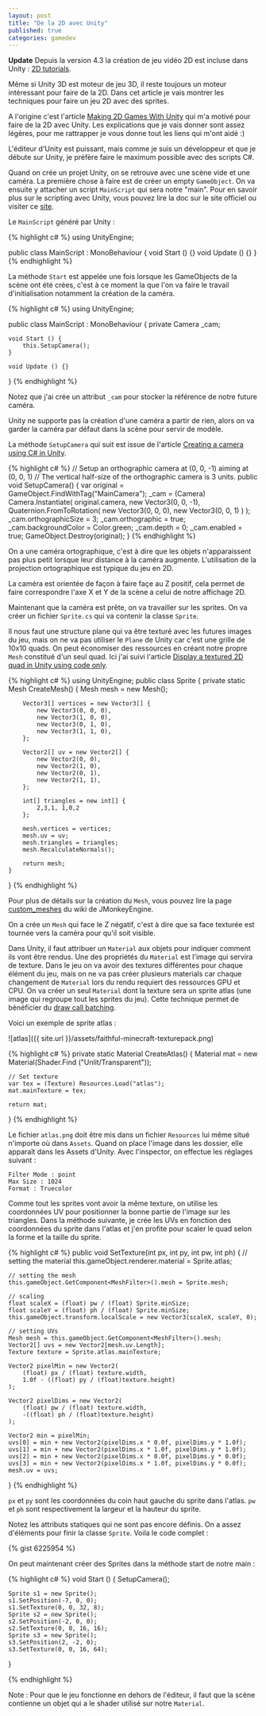 ```yaml
---
layout: post
title: "De la 2D avec Unity"
published: true
categories: gamedev
---
```


__Update__ Depuis la version 4.3 la création de jeu vidéo 2D est incluse dans Unity : [2D tutorials](http://unity3d.com/learn/tutorials/modules/beginner/2d).

Même si Unity 3D est moteur de jeu 3D, il reste toujours un moteur intéressant pour faire de la 2D. Dans cet article je vais montrer les techniques pour faire un jeu 2D avec des sprites. 

A l'origine c'est l'article [Making 2D Games With Unity](http://gamasutra.com/blogs/JoshSutphin/20130519/192539/Making_2D_Games_With_Unity.php) qui m'a motivé pour faire de la 2D avec Unity. Les explications que je vais donner sont assez légères, pour me rattrapper je vous donne tout les liens qui m'ont aidé :)

L'éditeur d'Unity est puissant, mais comme je suis un développeur et que je débute sur Unity, je préfère faire le maximum possible avec des scripts C#. 

Quand on crée un projet Unity, on se retrouve avec une scène vide et une caméra. La première chose à faire est de créer un empty `GameObject`. On va ensuite y attacher un script `MainScript` qui sera notre "main". Pour en savoir plus sur le scripting avec Unity, vous pouvez lire la doc sur le site officiel ou visiter ce [site](http://3dgep.com/?p=3474).

Le `MainScript` généré par Unity : 

{% highlight c# %}
using UnityEngine;

public class MainScript : MonoBehaviour {
	void Start () {}
	void Update () {}
}
{% endhighlight %} 

La méthode `Start` est appelée une fois lorsque les GameObjects de la scène ont été crées, c'est à ce moment la que l'on va faire le travail d'initialisation notamment la création de la caméra.

{% highlight c# %}
using UnityEngine; 

public class MainScript : MonoBehaviour {
	private Camera _cam;
	
	void Start () {
		this.SetupCamera();
	}
	
	void Update () {}
}
{% endhighlight %}

Notez que j'ai crée un attribut `_cam` pour stocker la référence de notre future caméra.

Unity ne supporte pas la création d'une caméra a partir de rien, alors on va garder la caméra par défaut dans la scène pour servir de modèle.

La méthode `SetupCamera` qui suit est issue de l'article [Creating a camera using C# in Unity](http://shadowmint.blogspot.fr/2012/10/creating-camera-using-c-in-unity.html).

{% highlight c# %}
// Setup an orthographic camera at (0, 0, -1) aiming at (0, 0, 1)
// The vertical half-size of the orthographic camera is 3 units.
public void SetupCamera() {
	var original = GameObject.FindWithTag("MainCamera");
	_cam = (Camera) Camera.Instantiate(
		original.camera,
		new Vector3(0, 0, -1),
		Quaternion.FromToRotation(
			new Vector3(0, 0, 0),
			new Vector3(0, 0, 1)
		)
	);
	_cam.orthographicSize = 3;
	_cam.orthographic = true;
	_cam.backgroundColor = Color.green;
	_cam.depth = 0;
	_cam.enabled = true;
	GameObject.Destroy(original);
}
{% endhighlight %}

On a une caméra ortographique, c'est à dire que les objets n'apparaissent pas plus petit lorsque leur distance à la caméra augmente. L'utilisation de la projection ortographique est typique du jeu en 2D. 

La caméra est orientée de façon à faire façe au Z positif, cela permet de faire correspondre l'axe X et Y de la scène a celui de notre affichage 2D. 

Maintenant que la caméra est prête, on va travailler sur les sprites. On va créer un fichier `Sprite.cs` qui va contenir la classe `Sprite`. 

Il nous faut une structure plane qui va être texturé avec les futures images du jeu, mais on ne va pas utiliser le `Plane` de Unity car c'est une grille de 10x10 quads. On peut économiser des ressources en créant notre propre `Mesh` constitué d'un seul quad. Ici j'ai suivi l'article [Display a textured 2D quad in Unity using code only](http://shadowmint.blogspot.fr/2012/11/display-textured-2d-quad-in-unity-using.html). 

{% highlight c# %}
using UnityEngine; 
public class Sprite {
	private static Mesh CreateMesh() {
		Mesh mesh = new Mesh();
		
		Vector3[] vertices = new Vector3[] {
			new Vector3(0, 0, 0),
			new Vector3(1, 0, 0),
			new Vector3(0, 1, 0),
			new Vector3(1, 1, 0),
        };
		
		Vector2[] uv = new Vector2[] {
			new Vector2(0, 0),
			new Vector2(1, 0),
			new Vector2(0, 1),
			new Vector2(1, 1),
		};
		
		int[] triangles = new int[] {
			2,3,1, 1,0,2
		};
		
		mesh.vertices = vertices;
		mesh.uv = uv;
		mesh.triangles = triangles;
		mesh.RecalculateNormals();
		
		return mesh;
	}
}
{% endhighlight %} 

Pour plus de détails sur la création du `Mesh`, vous pouvez lire la page [custom_meshes](http://hub.jmonkeyengine.org/wiki/doku.php/jme3:advanced:custom_meshes) du wiki de JMonkeyEngine. 

On a crée un `Mesh` qui face le Z négatif, c'est à dire que sa face texturée est tournée vers la caméra pour qu'il soit visible. 

Dans Unity, il faut attribuer un `Material` aux objets pour indiquer comment ils vont être rendus. Une des propriétés du `Material` est l'image qui servira de texture. Dans le jeu on va avoir des textures différentes pour chaque élément du jeu, mais on ne va pas créer plusieurs materials car chaque changement de `Material` lors du rendu requiert des ressources GPU et CPU. On va créer un seul `Material` dont la texture sera un sprite atlas (une image qui regroupe tout les sprites du jeu). Cette technique permet de bénéficier du [draw call batching](http://docs.unity3d.com/Documentation/Manual/DrawCallBatching.html). 

Voici un exemple de sprite atlas :

![atlas]({{ site.url }}/assets/faithful-minecraft-texturepack.png) 

{% highlight c# %}
private static Material CreateAtlas() {
	Material mat = new Material(Shader.Find ("Unlit/Transparent"));
	
	// Set texture
	var tex = (Texture) Resources.Load("atlas");
	mat.mainTexture = tex;
	
	return mat;
}
{% endhighlight %}

Le fichier `atlas.png` doit être mis dans un fichier `Resources` lui même situé n'importe où dans `Assets`. Quand on place l'image dans les dossier, elle apparaît dans les Assets d'Unity. Avec l'inspector, on effectue les réglages suivant :

	Filter Mode : point
	Max Size : 1024
	Format : Truecolor 

Comme tout les sprites vont avoir la même texture, on utilise les coordonnées UV pour positionner la bonne partie de l'image sur les triangles. Dans la méthode suivante, je crée les UVs en fonction des coordonnées du sprite dans l'atlas et j'en profite pour scaler le quad selon la forme et la taille du sprite.

{% highlight c# %}
public void SetTexture(int px, int py, int pw, int ph) {
	// setting the material
	this.gameObject.renderer.material = Sprite.atlas;
	
	// setting the mesh
	this.gameObject.GetComponent<MeshFilter>().mesh = Sprite.mesh;
	
	// scaling
	float scaleX = (float) pw / (float) Sprite.minSize;
	float scaleY = (float) ph / (float) Sprite.minSize;
	this.gameObject.transform.localScale = new Vector3(scaleX, scaleY, 0);
	
	// setting UVs
	Mesh mesh = this.gameObject.GetComponent<MeshFilter>().mesh;
	Vector2[] uvs = new Vector2[mesh.uv.Length];
	Texture texture = Sprite.atlas.mainTexture;
	
	Vector2 pixelMin = new Vector2(
		(float) px / (float) texture.width,
		1.0f - ((float) py / (float)texture.height)
	);
	
	Vector2 pixelDims = new Vector2(
		(float) pw / (float) texture.width,
		-((float) ph / (float)texture.height)
	);
	
	Vector2 min = pixelMin;
	uvs[0] = min + new Vector2(pixelDims.x * 0.0f, pixelDims.y * 1.0f);
	uvs[1] = min + new Vector2(pixelDims.x * 1.0f, pixelDims.y * 1.0f);
	uvs[2] = min + new Vector2(pixelDims.x * 0.0f, pixelDims.y * 0.0f);
	uvs[3] = min + new Vector2(pixelDims.x * 1.0f, pixelDims.y * 0.0f);
	mesh.uv = uvs;
}
{% endhighlight %}

`px` et `py` sont les coordonnées du coin haut gauche du sprite dans l'atlas. `pw` et `ph` sont respectivement la largeur et la hauteur du sprite.

Notez les attributs statiques qui ne sont pas encore définis. On a assez d'éléments pour finir la classe `Sprite`. Voila le code complet : 

{% gist 6225954 %}

On peut maintenant créer des Sprites dans la méthode start de notre main : 

{% highlight c# %}
void Start () {
	SetupCamera();
	
	Sprite s1 = new Sprite();
	s1.SetPosition(-7, 0, 0);
	s1.SetTexture(0, 0, 32, 8);
	Sprite s2 = new Sprite();
	s2.SetPosition(-2, 0, 0);
	s2.SetTexture(0, 0, 16, 16);
	Sprite s3 = new Sprite();
	s3.SetPosition(2, -2, 0);
	s3.SetTexture(0, 0, 16, 64);
}

{% endhighlight %}

Note : Pour que le jeu fonctionne en dehors de l'éditeur, il faut que la scène contienne un objet qui a le shader utilisé sur notre `Material`.